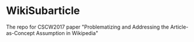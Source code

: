 # WikiSubarticle
The repo for CSCW2017 paper "Problematizing and Addressing the Article-as-Concept Assumption in Wikipedia"
